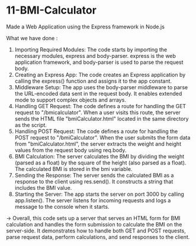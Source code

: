 # 11-BMI-Calculator
Made a Web Application using the Express framework in Node.js

What we have done : 
1. Importing Required Modules: The code starts by importing the necessary modules, express and body-parser. express is the web application framework, and body-parser is used to parse the request body.
2. Creating an Express App: The code creates an Express application by calling the express() function and assigns it to the app constant.
3. Middleware Setup: The app uses the body-parser middleware to parse the URL-encoded data sent in the request body. It enables extended mode to support complex objects and arrays.
4. Handling GET Request: The code defines a route for handling the GET request to "/bmicalculator". When a user visits this route, the server sends the HTML file "bmiCalculator.html" located in the same directory as the script.
5. Handling POST Request: The code defines a route for handling the POST request to "/bmiCalculator". When the user submits the form data from "bmiCalculator.html", the server extracts the weight and height values from the request body using req.body.
6. BMI Calculation: The server calculates the BMI by dividing the weight (parsed as a float) by the square of the height (also parsed as a float). The calculated BMI is stored in the bmi variable.
7. Sending the Response: The server sends the calculated BMI as a response to the client using res.send(). It constructs a string that includes the BMI value.
8. Starting the Server: The app starts the server on port 3000 by calling app.listen(). The server listens for incoming requests and logs a message to the console when it starts.

-> Overall, this code sets up a server that serves an HTML form for BMI calculation and handles the form submission to calculate the BMI on the server-side. It demonstrates how to handle both GET and POST requests, parse request data, perform calculations, and send responses to the client.
